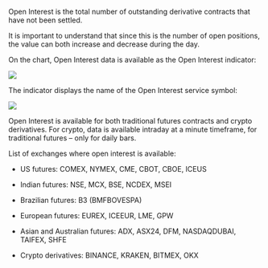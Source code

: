 Open Interest is the total number of outstanding derivative contracts that have not been settled.

It is important to understand that since this is the number of open positions, the value can both increase and decrease during the day.

On the chart, Open Interest data is available as the Open Interest indicator:

![](https://s3.amazonaws.com/cdn.freshdesk.com/data/helpdesk/attachments/production/43368743391/original/jAY1Z5UHPiASSmLOVZfr3y8rwayxKHGuuQ.png?1666859130)

The indicator displays the name of the Open Interest service symbol:

![](https://s3.amazonaws.com/cdn.freshdesk.com/data/helpdesk/attachments/production/43368743420/original/sxOhpjzAtVhXxQ4CnlBGTwaGzZ0EkLTP6A.png?1666859141)

Open Interest is available for both traditional futures contracts and crypto derivatives. For crypto, data is available intraday at a minute timeframe, for traditional futures – only for daily bars.

List of exchanges where open interest is available:

-   US futures: COMEX, NYMEX, CME, CBOT, CBOE, ICEUS  
    
-   Indian futures: NSE, MCX, BSE, NCDEX, MSEI  
    
-   Brazilian futures: B3 (BMFBOVESPA)
-   European futures: EUREX, ICEEUR, LME, GPW
-   Asian and Australian futures: ADX, ASX24, DFM, NASDAQDUBAI, TAIFEX, SHFE  
    
-   Crypto derivatives: BINANCE, KRAKEN, BITMEX, OKX